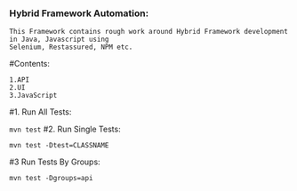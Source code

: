 ### Hybrid Framework Automation:
    This Framework contains rough work around Hybrid Framework development in Java, Javascript using
    Selenium, Restassured, NPM etc.
    
#Contents:

    1.API
    2.UI
    3.JavaScript
    
#1. Run All Tests:

`mvn test`
#2. Run Single Tests:

`mvn test -Dtest=CLASSNAME`

#3 Run Tests By Groups:

`mvn test -Dgroups=api`